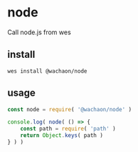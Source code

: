 # node
Call node.js from wes

## install
```
wes install @wachaon/node
```

## usage

```javascript
const node = require( '@wachaon/node' )

console.log( node( () => {
    const path = require( 'path' )
    return Object.keys( path )
} ) )
```
